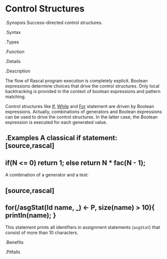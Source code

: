 # Control Structures

.Synopsis
Success-directed control structures.

.Syntax

.Types

.Function

.Details

.Description

The flow of Rascal program execution is completely explicit. Boolean expressions determine choices that drive the control structures. 
Only local backtracking is provided in the context of boolean expressions and pattern matching.

Control structures like [If]((Rascal:Statements-If)), [While]((Rascal:Statements-While)) 
and [For]((Rascal:Statements-For)) statement are driven by Boolean expressions.
Actually, combinations of generators and Boolean expressions can be used to drive the control structures. 
In the latter case, the Boolean expression is executed for each generated value.

.Examples
A classical if statement:
[source,rascal]
----
if(N <= 0)
     return 1; 
  else
     return N * fac(N - 1);
----

A combination of a generator and a test:

[source,rascal]
----
for(/asgStat(Id name, _) <- P, size(name) > 10){
    println(name);
}
----
This statement prints all identifiers in assignment statements (`asgStat`) that consist of more than 10 characters.

.Benefits

.Pitfalls

